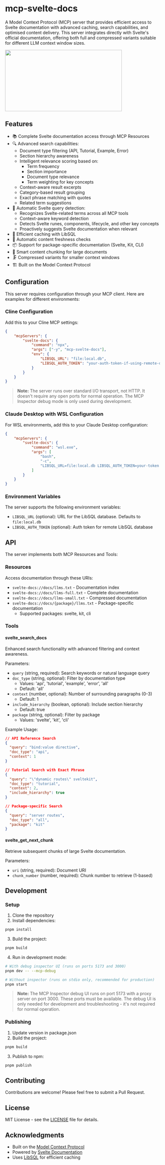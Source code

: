 # mcp-svelte-docs

A Model Context Protocol (MCP) server that provides efficient access
to Svelte documentation with advanced caching, search capabilities,
and optimised content delivery. This server integrates directly with
Svelte's official documentation, offering both full and compressed
variants suitable for different LLM context window sizes.

<a href="https://glama.ai/mcp/servers/wu4hy1xtjb">
  <img width="380" height="200" src="https://glama.ai/mcp/servers/wu4hy1xtjb/badge" />
</a>

## Features

- 📚 Complete Svelte documentation access through MCP Resources
- 🔍 Advanced search capabilities:
  - Document type filtering (API, Tutorial, Example, Error)
  - Section hierarchy awareness
  - Intelligent relevance scoring based on:
    - Term frequency
    - Section importance
    - Document type relevance
    - Term weighting for key concepts
  - Context-aware result excerpts
  - Category-based result grouping
  - Exact phrase matching with quotes
  - Related term suggestions
- 🔎 Automatic Svelte query detection:
  - Recognizes Svelte-related terms across all MCP tools
  - Context-aware keyword detection
  - Detects Svelte runes, components, lifecycle, and other key concepts
  - Proactively suggests Svelte documentation when relevant
- 💾 Efficient caching with LibSQL
- 🔄 Automatic content freshness checks
- 📦 Support for package-specific documentation (Svelte, Kit, CLI)
- 📏 Smart content chunking for large documents
- 🗜️ Compressed variants for smaller context windows
- 🏗️ Built on the Model Context Protocol

## Configuration

This server requires configuration through your MCP client. Here are
examples for different environments:

### Cline Configuration

Add this to your Cline MCP settings:

```json
{
	"mcpServers": {
		"svelte-docs": {
			"command": "npx",
			"args": ["-y", "mcp-svelte-docs"],
			"env": {
				"LIBSQL_URL": "file:local.db",
				"LIBSQL_AUTH_TOKEN": "your-auth-token-if-using-remote-db"
			}
		}
	}
}
```

> **Note:** The server runs over standard I/O transport, not HTTP. It
> doesn't require any open ports for normal operation. The MCP
> Inspector debug mode is only used during development.

### Claude Desktop with WSL Configuration

For WSL environments, add this to your Claude Desktop configuration:

```json
{
	"mcpServers": {
		"svelte-docs": {
			"command": "wsl.exe",
			"args": [
				"bash",
				"-c",
				"LIBSQL_URL=file:local.db LIBSQL_AUTH_TOKEN=your-token npx -y mcp-svelte-docs"
			]
		}
	}
}
```

### Environment Variables

The server supports the following environment variables:

- `LIBSQL_URL` (optional): URL for the LibSQL database. Defaults to
  `file:local.db`
- `LIBSQL_AUTH_TOKEN` (optional): Auth token for remote LibSQL
  database

## API

The server implements both MCP Resources and Tools:

### Resources

Access documentation through these URIs:

- `svelte-docs://docs/llms.txt` - Documentation index
- `svelte-docs://docs/llms-full.txt` - Complete documentation
- `svelte-docs://docs/llms-small.txt` - Compressed documentation
- `svelte-docs://docs/{package}/llms.txt` - Package-specific
  documentation
  - Supported packages: svelte, kit, cli

### Tools

#### svelte_search_docs

Enhanced search functionality with advanced filtering and context
awareness.

Parameters:

- `query` (string, required): Search keywords or natural language
  query
- `doc_type` (string, optional): Filter by documentation type
  - Values: 'api', 'tutorial', 'example', 'error', 'all'
  - Default: 'all'
- `context` (number, optional): Number of surrounding paragraphs (0-3)
  - Default: 1
- `include_hierarchy` (boolean, optional): Include section hierarchy
  - Default: true
- `package` (string, optional): Filter by package
  - Values: 'svelte', 'kit', 'cli'

Example Usage:

```json
// API Reference Search
{
  "query": "bind:value directive",
  "doc_type": "api",
  "context": 1
}

// Tutorial Search with Exact Phrase
{
  "query": "\"dynamic routes\" sveltekit",
  "doc_type": "tutorial",
  "context": 2,
  "include_hierarchy": true
}

// Package-specific Search
{
  "query": "server routes",
  "doc_type": "all",
  "package": "kit"
}
```

#### svelte_get_next_chunk

Retrieve subsequent chunks of large Svelte documentation.

Parameters:

- `uri` (string, required): Document URI
- `chunk_number` (number, required): Chunk number to retrieve
  (1-based)

## Development

### Setup

1. Clone the repository
2. Install dependencies:

```bash
pnpm install
```

3. Build the project:

```bash
pnpm build
```

4. Run in development mode:

```bash
# With debug inspector UI (runs on ports 5173 and 3000)
pnpm dev -- --mcp-debug

# Without inspector (runs on stdio only, recommended for production)
pnpm start
```

> **Note:** The MCP Inspector debug UI runs on port 5173 with a proxy
> server on port 3000. These ports must be available. The debug UI is
> only needed for development and troubleshooting - it's not required
> for normal operation.

### Publishing

1. Update version in package.json
2. Build the project:

```bash
pnpm build
```

3. Publish to npm:

```bash
pnpm publish
```

## Contributing

Contributions are welcome! Please feel free to submit a Pull Request.

## License

MIT License - see the [LICENSE](LICENSE) file for details.

## Acknowledgments

- Built on the
  [Model Context Protocol](https://github.com/modelcontextprotocol)
- Powered by [Svelte Documentation](https://svelte.dev)
- Uses [LibSQL](https://github.com/libsql/libsql) for efficient
  caching

